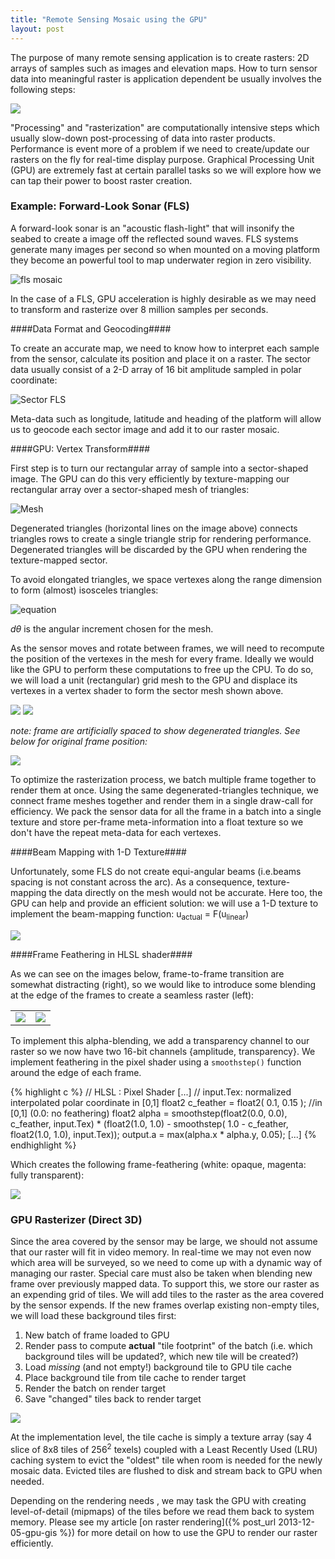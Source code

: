 ```yaml
---
title: "Remote Sensing Mosaic using the GPU" 
layout: post
---
```


The purpose of many remote sensing application is to create rasters: 2D arrays of samples such as images and elevation maps. How to turn sensor data into meaningful raster is application dependent be usually involves the following steps: 
 

<img src= "{{site.baseurl}}/assets/images/rasterize-chart.png" style="{height:100px}"/>
 

"Processing" and "rasterization" are computationally intensive steps which usually slow-down post-processing of data into raster products. Performance is event more of a problem if we need to create/update our rasters on the fly for real-time display purpose. 
Graphical Processing Unit (GPU) are extremely fast at certain parallel tasks so we will explore how we can tap their power to boost raster creation.

### Example: Forward-Look Sonar (FLS) ###

A forward-look sonar is an "acoustic flash-light" that will insonify the seabed to create a image off the reflected sound waves. FLS systems generate many images per second so when mounted on a moving platform they become an powerful tool to map underwater region in zero visibility.

![fls mosaic]({{site.baseurl}}/assets/images/fls-mosaic3.png)

In the case of a FLS, GPU acceleration is highly desirable as we may need to transform and rasterize over 8 million samples per seconds. 

####Data Format and Geocoding####

To create an accurate map, we need to know how to interpret each sample from the sensor, calculate its position and place it on a raster. The sector data usually consist of a 2-D array of 16 bit amplitude sampled in polar coordinate:

![ Sector FLS]({{site.baseurl}}/assets/images/sector-shape.png)

Meta-data such as longitude, latitude and heading of the platform will allow us to geocode each sector image and add it to our raster mosaic.

####GPU: Vertex Transform####

First step is to turn our rectangular array of sample into a sector-shaped image. The GPU can do this very efficiently by texture-mapping our rectangular array over a sector-shaped mesh of triangles:

![Mesh]({{site.baseurl}}/assets/images/fls2d-mesh.png)


Degenerated triangles (horizontal lines on the image above) connects triangles rows to create a single triangle strip for rendering performance.  Degenerated triangles will be discarded by the GPU when rendering the texture-mapped sector.
  

To avoid elongated triangles, we space vertexes along the range dimension to form (almost) isosceles triangles:  

<!--
<img src="http://latex.codecogs.com/gif.latex?\left\{\begin{matrix}&space;r_{n-1}&space;=1.0&space;&&space;i=0\\&space;r_{n-i-1}&space;=&space;r_{n-i}-min(&space;d_{min},&space;2*sin(&space;\frac{d\theta}{2}))&space;&&space;i&space;\in&space;[1,n-1],&space;&&space;r_{n-i}>=r_{min}>=0;&space;\end{matrix}\right." />
-->
![equation]({{site.baseurl}}/assets/images/equation-1.gif)

*d&theta;* is the angular increment chosen for the mesh. 

As the sensor moves and rotate between frames, we will need to recompute the position of the vertexes in the mesh for every frame. Ideally we would like the GPU to perform these computations to free up the CPU. To do so, we will load a unit (rectangular) grid mesh to the GPU and displace its vertexes in a vertex shader to form the sector mesh shown above.

![]( /assets/images/multi-frame.png )
![]( /assets/images/multi-frame-textured.png )

*note: frame are artificially spaced to show degenerated triangles. See below for original frame position:*

![]( /assets/images/multi-frame-stacked.png )


To optimize the rasterization process, we batch multiple frame together to render them at once. Using the same degenerated-triangles technique, we connect frame meshes together and render them in a single draw-call for efficiency. We pack the sensor data for all the frame in a batch into a single texture and store per-frame meta-information into a float texture so we don't have the repeat meta-data for each vertexes.



####Beam Mapping with 1-D Texture####

Unfortunately, some FLS do not create equi-angular beams (i.e.beams spacing is not constant across the arc). As a consequence, texture-mapping the data directly on the mesh would not be accurate. Here too, the GPU can help and provide an efficient solution: we will use a 1-D texture to implement the beam-mapping function: u<sub>actual</sub> = F(u<sub>linear</sub>)

![]( {{site.baseurl}}/assets/images/beam-angle-plot-small.png )


####Frame Feathering in HLSL shader####

As we can see on the images below, frame-to-frame transition are somewhat distracting (right), so we would like to introduce some blending at the edge of the frames to create a seamless raster (left):

<table>
<tr>
<td><img src="{{site.baseurl}}/assets/images/fls-feathering-off.jpg"/></td>
<td><img src="{{site.baseurl}}/assets/images/fls-feathering-on.jpg"/></td>
</tr>
</table>

To implement this alpha-blending, we add a transparency channel to our raster so we now have two 16-bit channels {amplitude, transparency}. We implement feathering in the pixel shader using a <code>smoothstep()</code> function around the edge of each frame. 

{% highlight c %}
// HLSL : Pixel Shader
[...]
// input.Tex: normalized interpolated polar coordinate in [0,1]
float2 	c_feather = float2( 0.1, 0.15 ); //in [0,1] (0.0: no feathering)
float2 alpha	= smoothstep(float2(0.0, 0.0), c_feather, input.Tex) * (float2(1.0, 1.0) - 
				smoothstep( 1.0 - c_feather, float2(1.0, 1.0), input.Tex));
output.a		= max(alpha.x * alpha.y, 0.05);
[...]
{% endhighlight %}

Which creates the following frame-feathering (white: opaque, magenta: fully transparent):

![]( /assets/images/multi-frame-feathering.png )

### GPU Rasterizer (Direct 3D) ###

Since the area covered by the sensor may be large, we should not assume that our raster will fit in video memory. In real-time we may not even now which area will be surveyed, so we need to come up with a dynamic way of managing our raster. Special care must also be taken when blending new frame over previously mapped data. 
To support this, we store our raster as an expending grid of tiles. We will add tiles to the raster as the area covered by the sensor expends. If the new frames overlap existing non-empty tiles, we will load these background tiles first:

1. New batch of frame loaded to GPU 
1. Render pass to compute **actual** "tile footprint" of the batch (i.e. which background tiles will be updated?, which new tile will be created?)
2. Load *missing* (and not empty!) background tile to GPU tile cache
3. Place background tile from tile cache to render target
4. Render the batch on render target
5. Save "changed" tiles back to render target 

![]( /assets/images/rasterize-diag.png)


    
At the implementation level, the tile cache is simply a texture array (say 4 slice of 8x8 tiles of 256<sup>2</sup> texels) coupled with a Least Recently Used (LRU) caching system to evict the "oldest" tile when room is needed for the newly mosaic data. Evicted tiles are flushed to disk and stream back to GPU when needed.

Depending on the rendering needs , we may  task the GPU with creating level-of-detail (mipmaps) of the tiles before we read them back to system memory. Please see my article [on raster rendering]({% post_url 2013-12-05-gpu-gis %}) for more detail on how to use the GPU to render our raster efficiently. 


